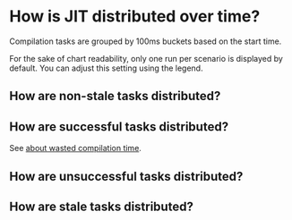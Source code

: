#  How is JIT distributed over time?

<script setup>

import { data } from "./components/timeline.data"
import LineChart from "./components/LineChart.vue"

</script>

Compilation tasks are grouped by 100ms buckets based on the start time.

For the sake of chart readability, only one run per scenario is displayed by default. You can adjust this setting using the legend.

## How are non-stale tasks distributed?

<LineChart :data="data.compilation" x="time" y="count" series="run"/>

## How are successful tasks distributed?

See [about wasted compilation time](./duration#how-much-of-compilation-time-is-wasted).
<LineChart :data="data.successfulCompilation" x="time" y="count" series="run" :scatter="true"/>

## How are unsuccessful tasks distributed?

<LineChart :data="data.unsuccessfulCompilation" x="time" y="count" series="run" :scatter="true"/>

## How are stale tasks distributed?

<LineChart :data="data.staleCompilation" x="time" y="count" series="run" :scatter="true"/>